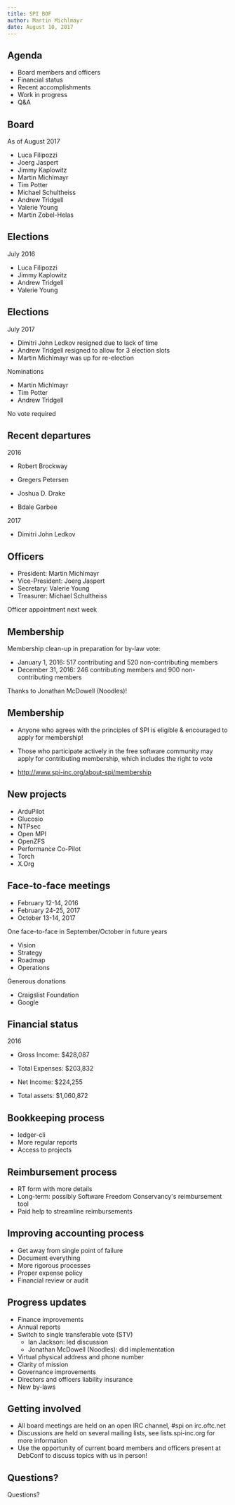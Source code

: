 ```yaml
---
title: SPI BOF
author: Martin Michlmayr
date: August 10, 2017
---
```


## Agenda

* Board members and officers
* Financial status
* Recent accomplishments
* Work in progress
* Q&A

## Board

As of August 2017

* Luca Filipozzi
* Joerg Jaspert
* Jimmy Kaplowitz
* Martin Michlmayr
* Tim Potter
* Michael Schultheiss
* Andrew Tridgell
* Valerie Young
* Martin Zobel-Helas

## Elections

July 2016

* Luca Filipozzi
* Jimmy Kaplowitz
* Andrew Tridgell
* Valerie Young

## Elections

July 2017

* Dimitri John Ledkov resigned due to lack of time
* Andrew Tridgell resigned to allow for 3 election slots
* Martin Michlmayr was up for re-election

Nominations

* Martin Michlmayr
* Tim Potter
* Andrew Tridgell

No vote required

## Recent departures

2016

* Robert Brockway
* Gregers Petersen

* Joshua D. Drake
* Bdale Garbee

2017

* Dimitri John Ledkov

## Officers

* President: Martin Michlmayr
* Vice-President: Joerg Jaspert
* Secretary: Valerie Young
* Treasurer: Michael Schultheiss

Officer appointment next week

## Membership

Membership clean-up in preparation for by-law vote:

* January 1, 2016: 517 contributing and 520 non-contributing members
* December 31, 2016:  246 contributing members and 900 non-contributing members

Thanks to Jonathan McDowell (Noodles)!

## Membership

* Anyone who agrees with the principles of SPI is eligible & encouraged to apply for membership!

* Those who participate actively in the free software community may apply for contributing membership, which includes the right to vote

* http://www.spi-inc.org/about-spi/membership

## New projects

* ArduPilot
* Glucosio
* NTPsec
* Open MPI
* OpenZFS
* Performance Co-Pilot
* Torch
* X.Org

## Face-to-face meetings

* February 12-14, 2016
* February 24-25, 2017
* October 13-14, 2017

One face-to-face in September/October in future years

* Vision
* Strategy
* Roadmap
* Operations

Generous donations

* Craigslist Foundation
* Google

## Financial status

2016

* Gross Income: $428,087
* Total Expenses: $203,832
* Net Income: $224,255

* Total assets: $1,060,872

## Bookkeeping process

* ledger-cli
* More regular reports
* Access to projects

## Reimbursement process

* RT form with more details
* Long-term: possibly Software Freedom Conservancy's reimbursement tool
* Paid help to streamline reimbursements

## Improving accounting process

* Get away from single point of failure
* Document everything
* More rigorous processes
* Proper expense policy
* Financial review or audit

## Progress updates

* Finance improvements
* Annual reports
* Switch to single transferable vote (STV)
	* Ian Jackson: led discussion
	* Jonathan McDowell (Noodles): did implementation
* Virtual physical address and phone number
* Clarity of mission
* Governance improvements
* Directors and officers liability insurance
* New by-laws

## Getting involved

* All board meetings are held on an open IRC channel, #spi on irc.oftc.net
* Discussions are held on several mailing lists, see lists.spi-inc.org for more information
* Use the opportunity of current board members and officers present at DebConf to discuss topics with us in person!

## Questions?

Questions?

